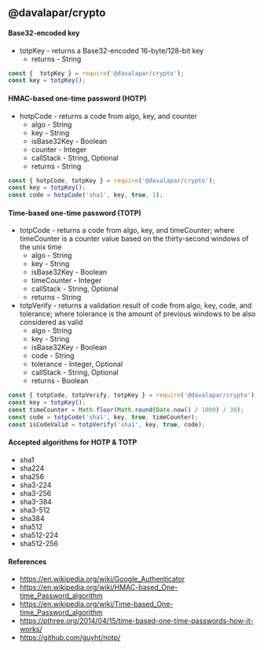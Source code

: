 ## @davalapar/crypto

#### Base32-encoded key

- totpKey - returns a Base32-encoded 16-byte/128-bit key
  - returns - String

```js
const {  totpKey } = require('@davalapar/crypto');
const key = totpKey();
```

#### HMAC-based one-time password (HOTP)

- hotpCode - returns a code from algo, key, and counter
  - algo - String
  - key - String
  - isBase32Key - Boolean
  - counter - Integer
  - callStack - String, Optional
  - returns - String

```js
const { hotpCode, totpKey } = require('@davalapar/crypto');
const key = totpKey();
const code = hotpCode('sha1', key, true, 1);
```

#### Time-based one-time password (TOTP)

- totpCode - returns a code from algo, key, and timeCounter; where timeCounter is a counter value based on the thirty-second windows of the unix time
  - algo - String
  - key - String
  - isBase32Key - Boolean
  - timeCounter - Integer
  - callStack - String, Optional
  - returns - String
- totpVerify - returns a validation result of code from algo, key, code, and tolerance; where tolerance is the amount of previous windows to be also considered as valid
  - algo - String
  - key - String
  - isBase32Key - Boolean
  - code - String
  - tolerance - Integer, Optional
  - callStack - String, Optional
  - returns - Boolean

```js
const { totpCode, totpVerify, totpKey } = require('@davalapar/crypto');
const key = totpKey();
const timeCounter = Math.floor(Math.round(Date.now() / 1000) / 30);
const code = totpCode('sha1', key, true, timeCounter);
const isCodeValid = totpVerify('sha1', key, true, code);
```

#### Accepted algorithms for HOTP & TOTP

- sha1
- sha224
- sha256
- sha3-224
- sha3-256
- sha3-384
- sha3-512
- sha384
- sha512
- sha512-224
- sha512-256

#### References

- https://en.wikipedia.org/wiki/Google_Authenticator
- https://en.wikipedia.org/wiki/HMAC-based_One-time_Password_algorithm
- https://en.wikipedia.org/wiki/Time-based_One-time_Password_algorithm
- https://pthree.org/2014/04/15/time-based-one-time-passwords-how-it-works/
- https://github.com/guyht/notp/

